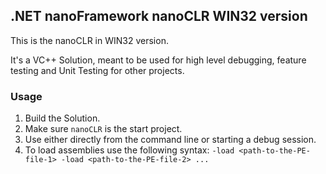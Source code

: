 ## .NET nanoFramework nanoCLR WIN32 version

This is the nanoCLR in WIN32 version.

It's a VC++ Solution, meant to be used for high level debugging, feature testing and Unit Testing for other projects.

### Usage

1. Build the Solution.
1. Make sure `nanoCLR` is the start project.
1. Use either directly from the command line or starting a debug session.
1. To load assemblies use the following syntax:
    `-load <path-to-the-PE-file-1> -load <path-to-the-PE-file-2> ...`
